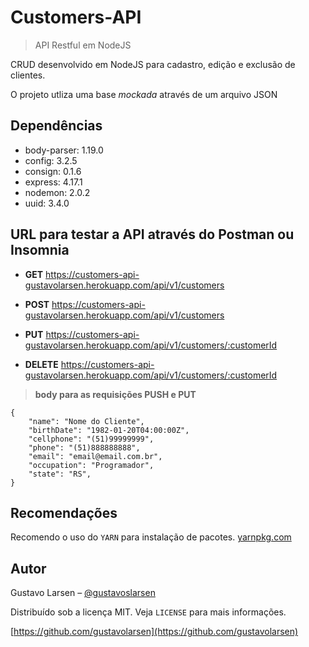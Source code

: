 # Customers-API
> API Restful em NodeJS

CRUD desenvolvido em NodeJS para cadastro, edição e exclusão de clientes.

O projeto utliza uma base _mockada_ através de um arquivo JSON

## Dependências
* body-parser: 1.19.0
* config: 3.2.5
* consign: 0.1.6
* express: 4.17.1
* nodemon: 2.0.2
* uuid: 3.4.0

## URL para testar a API através do Postman ou Insomnia

* **GET** https://customers-api-gustavolarsen.herokuapp.com/api/v1/customers

* **POST** https://customers-api-gustavolarsen.herokuapp.com/api/v1/customers

* **PUT** https://customers-api-gustavolarsen.herokuapp.com/api/v1/customers/:customerId

* **DELETE** https://customers-api-gustavolarsen.herokuapp.com/api/v1/customers/:customerId

> **body para as requisições PUSH e PUT**

```
{
    "name": "Nome do Cliente",    
    "birthDate": "1982-01-20T04:00:00Z",
    "cellphone": "(51)99999999",
    "phone": "(51)888888888",
    "email": "email@email.com.br",
    "occupation": "Programador",
    "state": "RS",
}
```



## Recomendações
Recomendo o uso do `YARN` para instalação de pacotes. [yarnpkg.com](https://yarnpkg.com)

## Autor
Gustavo Larsen – [@gustavoslarsen](https://twitter.com/gustavoslarsen)

Distribuído sob a licença MIT. Veja `LICENSE` para mais informações.

[https://github.com/gustavolarsen](https://github.com/gustavolarsen)
